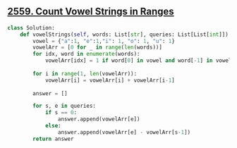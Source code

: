 ## [2559. Count Vowel Strings in Ranges](https://leetcode.com/problems/count-vowel-strings-in-ranges/)

```python
class Solution:
    def vowelStrings(self, words: List[str], queries: List[List[int]]) -> List[int]:
        vowel = {"a":1, "e":1,"i": 1, "o": 1, "u": 1}
        vowelArr = [0 for _ in range(len(words))]
        for idx, word in enumerate(words):
            vowelArr[idx] = 1 if word[0] in vowel and word[-1] in vowel else 0
                
        for i in range(1, len(vowelArr)):
            vowelArr[i] = vowelArr[i] + vowelArr[i-1]
        
        answer = []

        for s, e in queries:
            if s == 0:
                answer.append(vowelArr[e])
            else:
                answer.append(vowelArr[e] - vowelArr[s-1])
        return answer

```

